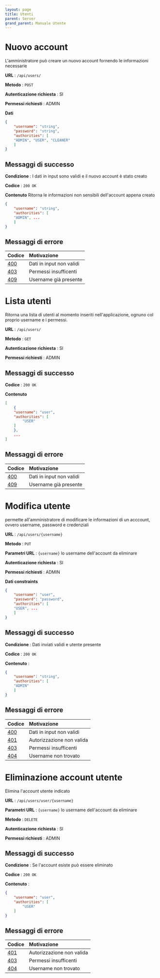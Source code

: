 ```yaml
---
layout: page
title: Utenti
parent: Server
grand_parent: Manuale Utente
---
```

# Nuovo account
L'amministratore può creare un nuovo account fornendo le informazioni necessarie

**URL** : `/api/users/`

**Metodo** : `POST`

**Autenticazione richiesta** : SI

**Permessi richiesti** : ADMIN

**Dati**
```json
{
    "username": "string",
    "password": "string",
    "authorities": [
	"ADMIN", "USER", "CLEANER"
    ]
}
```

## Messaggi di successo

**Condizione** : I dati in input sono validi e il nuovo account è stato creato

**Codice** : `200 OK`

**Contenuto**
Ritorna le informazioni non sensibili dell'account appena creato
```json
{
    "username": "string",
    "authorities": [
	"ADMIN", ...
    ]
}
```

## Messaggi di errore

| Codice                                                              | Motivazione              |
|:--------------------------------------------------------------------|:-------------------------|
| [400](https://developer.mozilla.org/en-US/docs/Web/HTTP/Status/400) | Dati in input non validi |
| [403](https://developer.mozilla.org/en-US/docs/Web/HTTP/Status/403) | Permessi insufficenti    |
| [409](https://developer.mozilla.org/en-US/docs/Web/HTTP/Status/409) | Username già presente    |

# Lista utenti

Ritorna una lista di utenti al momento inseriti nell'applicazione,
ognuno col proprio username e i permessi.

**URL** : `/api/users/`

**Metodo** : `GET`

**Autenticazione richiesta** : SI

**Permessi richiesti** : ADMIN

## Messaggi di successo

**Codice** : `200 OK`

**Contenuto**


```json
[
    {
	"username": "user",
	"authorities": [ 
		"USER"
	]
    },
    ...
]
```

## Messaggi di errore

| Codice                                                              | Motivazione              |
|:--------------------------------------------------------------------|:-------------------------|
| [400](https://developer.mozilla.org/en-US/docs/Web/HTTP/Status/400) | Dati in input non validi |
| [409](https://developer.mozilla.org/en-US/docs/Web/HTTP/Status/409) | Username già presente    |


# Modifica utente

permette all'amministratore di modificare le informazioni di un acccount, ovvero username, password e credenziali

**URL** : `/api/users/{username}`

**Metodo** : `PUT`

**Parametri URL** : `{username}` lo username dell'account da eliminare

**Autenticazione richiesta** : SI

**Permessi richiesti** : ADMIN

**Dati constraints**

```json
{
    "username": "user",
    "password": "password",
    "authorities": [
	"USER", ...
    ]
}
```

## Messaggi di successo

**Condizione** : Dati inviati validi e utente presente

**Codice** : `200 OK`

**Contenuto** : 

```json
{
    "username": "string",
    "authorities": [
	"ADMIN"
    ]
}
```

## Messaggi di errore

| Codice                                                              | Motivazione               |
|:--------------------------------------------------------------------|:--------------------------|
| [400](https://developer.mozilla.org/en-US/docs/Web/HTTP/Status/400) | Dati in input non validi  |
| [401](https://developer.mozilla.org/en-US/docs/Web/HTTP/Status/401) | Autorizzazione non valida |
| [403](https://developer.mozilla.org/en-US/docs/Web/HTTP/Status/403) | Permessi insufficenti     |
| [404](https://developer.mozilla.org/en-US/docs/Web/HTTP/Status/404) | Username non trovato      |


# Eliminazione account utente

Elimina l'account utente indicato

**URL** : `/api/users/user/{username}`

**Parametri URL** : `{username}` lo username dell'account da eliminare

**Metodo** : `DELETE`

**Autenticazione richiesta** : SI

**Permessi richiesti** : ADMIN

## Messaggi di successo

**Condizione** : Se l'account esiste può essere eliminato

**Codice** : `200 OK`

**Contenuto** : 
```json
{
	"username": "user",
	"authorities": [
		"USER"
	]
}
```

## Messaggi di errore

| Codice                                                              | Motivazione               |
|:--------------------------------------------------------------------|:--------------------------|
| [401](https://developer.mozilla.org/en-US/docs/Web/HTTP/Status/401) | Autorizzazione non valida |
| [403](https://developer.mozilla.org/en-US/docs/Web/HTTP/Status/403) | Permessi insufficenti     |
| [404](https://developer.mozilla.org/en-US/docs/Web/HTTP/Status/404) | Username non trovato      |


